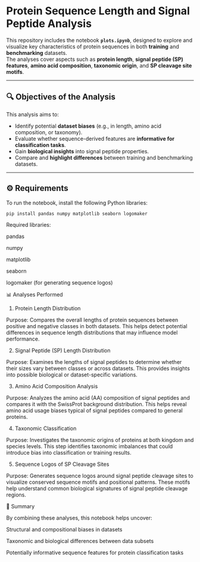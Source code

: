 # Protein Sequence Length and Signal Peptide Analysis

This repository includes the notebook **`plots.ipynb`**, designed to explore and visualize key characteristics of protein sequences in both **training** and **benchmarking** datasets.  
The analyses cover aspects such as **protein length**, **signal peptide (SP) features**, **amino acid composition**, **taxonomic origin**, and **SP cleavage site motifs**.

---

## 🔍 Objectives of the Analysis

This analysis aims to:

- Identify potential **dataset biases** (e.g., in length, amino acid composition, or taxonomy).  
- Evaluate whether sequence-derived features are **informative for classification tasks**.  
- Gain **biological insights** into signal peptide properties.  
- Compare and **highlight differences** between training and benchmarking datasets.

---

## ⚙️ Requirements

To run the notebook, install the following Python libraries:

```bash
pip install pandas numpy matplotlib seaborn logomaker
```
Required libraries:

pandas

numpy

matplotlib

seaborn

logomaker (for generating sequence logos)

📊 Analyses Performed
1. Protein Length Distribution

Purpose:
Compares the overall lengths of protein sequences between positive and negative classes in both datasets.
This helps detect potential differences in sequence length distributions that may influence model performance.

2. Signal Peptide (SP) Length Distribution

Purpose:
Examines the lengths of signal peptides to determine whether their sizes vary between classes or across datasets.
This provides insights into possible biological or dataset-specific variations.

3. Amino Acid Composition Analysis

Purpose:
Analyzes the amino acid (AA) composition of signal peptides and compares it with the SwissProt background distribution.
This helps reveal amino acid usage biases typical of signal peptides compared to general proteins.

4. Taxonomic Classification

Purpose:
Investigates the taxonomic origins of proteins at both kingdom and species levels.
This step identifies taxonomic imbalances that could introduce bias into classification or training results.

5. Sequence Logos of SP Cleavage Sites

Purpose:
Generates sequence logos around signal peptide cleavage sites to visualize conserved sequence motifs and positional patterns.
These motifs help understand common biological signatures of signal peptide cleavage regions.

🧠 Summary

By combining these analyses, this notebook helps uncover:

Structural and compositional biases in datasets

Taxonomic and biological differences between data subsets

Potentially informative sequence features for protein classification tasks


